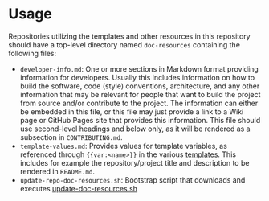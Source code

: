 # Usage

Repositories utilizing the templates and other resources in this repository should have a top-level directory named `doc-resources` containing the following files:

* `developer-info.md`: One or more sections in Markdown format providing information for developers. Usually this includes information on how to build the software, code (style) conventions, architecture, and any other information that may be relevant for people that want to build the project from source and/or contribute to the project. The information can either be embedded in this file, or this file may just provide a link to a Wiki page or GitHub Pages site that provides this information. This file should use second-level headings and below only, as it will be rendered as a subsection in `CONTRIBUTING.md`.
* `template-values.md`: Provides values for template variables, as referenced through `{{var:<name>}}` in the various [templates](templates/). This includes for example the repository/project title and description to be rendered in `README.md`.
* `update-repo-doc-resources.sh`: Bootstrap script that downloads and executes [update-doc-resources.sh](scripts/update-doc-resources.sh)
